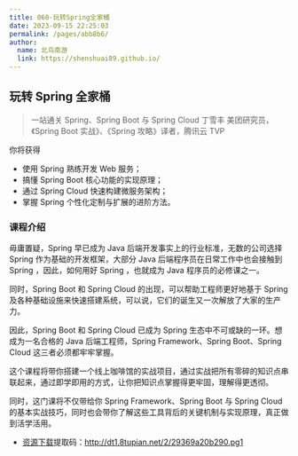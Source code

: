 ```yaml
---
title: 060-玩转Spring全家桶
date: 2023-09-15 22:25:03
permalink: /pages/abb8b6/
author:
  name: 北鸟南游
  link: https://shenshuai89.github.io/
---
```


## 玩转 Spring 全家桶

> 一站通关 Spring、Spring Boot 与 Spring Cloud
> 丁雪丰 美团研究员，《Spring Boot 实战》、《Spring 攻略》译者，腾讯云 TVP

你将获得

- 使用 Spring 熟练开发 Web 服务；
- 搞懂 Spring Boot 核心功能的实现原理；
- 通过 Spring Cloud 快速构建微服务架构；
- 掌握 Spring 个性化定制与扩展的进阶方法。

### 课程介绍

毋庸置疑，Spring 早已成为 Java 后端开发事实上的行业标准，无数的公司选择 Spring 作为基础的开发框架，大部分 Java 后端程序员在日常工作中也会接触到 Spring ，因此，如何用好 Spring ，也就成为 Java 程序员的必修课之一。

同时，Spring Boot 和 Spring Cloud 的出现，可以帮助工程师更好地基于 Spring 及各种基础设施来快速搭建系统，可以说，它们的诞生又一次解放了大家的生产力。

因此，Spring Boot 和 Spring Cloud 已成为 Spring 生态中不可或缺的一环。想成为一名合格的 Java 后端工程师，Spring Framework、Spring Boot、Spring Cloud 这三者必须都牢牢掌握。

这个课程将带你搭建一个线上咖啡馆的实战项目，通过实战把所有零碎的知识点串联起来，通过即学即用的方式，让你把知识点掌握得更牢固，理解得更透彻。

同时，这门课将不仅带给你 Spring Framework、Spring Boot 与 Spring Cloud 的基本实战技巧，同时也会带你了解这些工具背后的关键机制与实现原理，真正做到活学活用。

- [资源下载](https://www.aliyundrive.com/s/FNzSSwnhg9o)提取码：http://dt1.8tupian.net/2/29369a20b290.pg1
